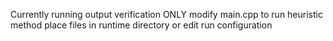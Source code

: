 Currently running output verification ONLY
modify main.cpp to run heuristic method
place files in runtime directory or edit run configuration
